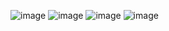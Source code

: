 ![image](https://github.com/emrreucar/real-estate-app/assets/111085998/900d4e33-ccd3-4169-96af-c2411e28e4be)
![image](https://github.com/emrreucar/real-estate-app/assets/111085998/aa4f0fa3-6ef7-454b-b3d5-4188e13bf422)
![image](https://github.com/emrreucar/real-estate-app/assets/111085998/3c91301a-4579-4295-841d-fd9b4249f72d)
![image](https://github.com/emrreucar/real-estate-app/assets/111085998/004902d5-c3fd-4d32-8811-b960a55ba38e)
